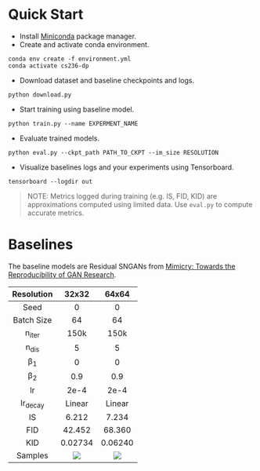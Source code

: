 # Quick Start
* Install [Miniconda](https://docs.conda.io/en/latest/miniconda.html) package manager.
* Create and activate conda environment.

```shell
conda env create -f environment.yml
conda activate cs236-dp
```

* Download dataset and baseline checkpoints and logs.

```shell
python download.py
```

* Start training using baseline model.

```shell
python train.py --name EXPERMENT_NAME
```

* Evaluate trained models.

```shell
python eval.py --ckpt_path PATH_TO_CKPT --im_size RESOLUTION
```

* Visualize baselines logs and your experiments using Tensorboard.

```shell
tensorboard --logdir out
```

> NOTE: Metrics logged during training (e.g. IS, FID, KID) are approximations computed using limited data. Use `eval.py` to compute accurate metrics.

# Baselines
The baseline models are Residual SNGANs from [Mimicry: Towards the Reproducibility of GAN Research](https://github.com/kwotsin/mimicry).

Resolution                |32x32                       |64x64
:------------------------:|:-------------------------:|:-------------------------:
Seed                      |0                          |0
Batch Size                |64                         |64
n<sub>iter</sub>          |150k                       |150k
n<sub>dis</sub>           |5                          |5
β<sub>1</sub>             |0                          |0
β<sub>2</sub>             |0.9                        |0.9
lr                        |2e-4                       |2e-4
lr<sub>decay</sub>       |Linear                     |Linear
IS                        |6.212                      |7.234
FID                       |42.452                     |68.360
KID                       |0.02734                    |0.06240
Samples                   |![](https://user-images.githubusercontent.com/50810315/135712701-9a154614-1703-4aa4-94a3-54db05908dd8.png)   |![](https://user-images.githubusercontent.com/50810315/135712698-e7294a67-949b-482f-9212-075a7ddb59a6.png)

